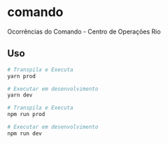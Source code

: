# comando
Ocorrências do Comando - Centro de Operações Rio

## Uso
```bash
# Transpila e Executa
yarn prod

# Executar em desenvolvimento
yarn dev
```

```bash
# Transpila e Executa
npm run prod

# Executar em desenvolvimento
npm run dev
```